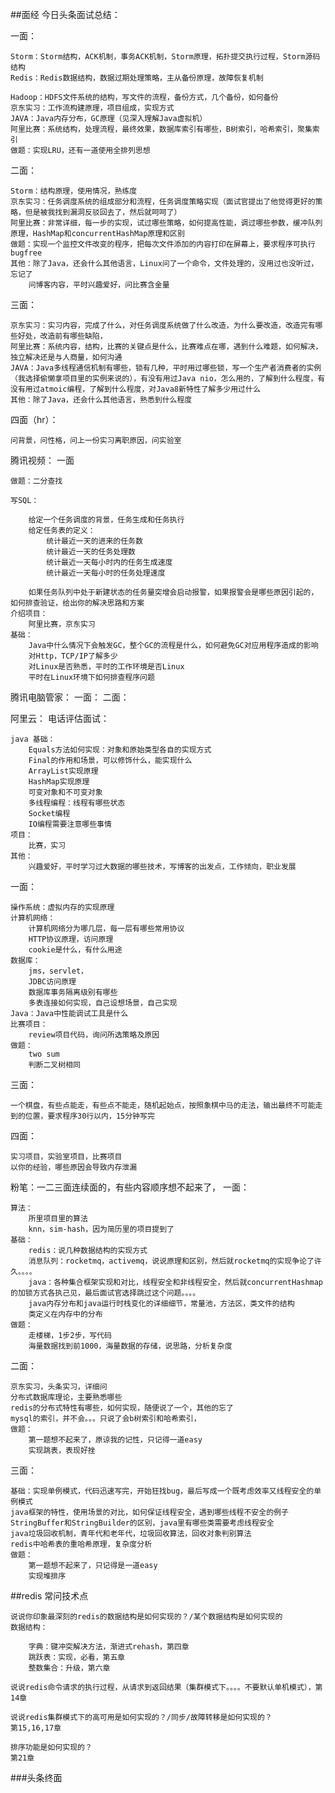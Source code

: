 ##面经
今日头条面试总结：

一面：

    Storm：Storm结构，ACK机制，事务ACK机制，Storm原理，拓扑提交执行过程，Storm源码结构
    Redis：Redis数据结构，数据过期处理策略，主从备份原理，故障恢复机制

    Hadoop：HDFS文件系统的结构，写文件的流程，备份方式，几个备份，如何备份
    京东实习：工作流构建原理，项目组成，实现方式
    JAVA：Java内存分布，GC原理（见深入理解Java虚拟机）
    阿里比赛：系统结构，处理流程，最终效果，数据库索引有哪些，B树索引，哈希索引，聚集索引
    做题：实现LRU，还有一道使用全排列思想
二面：
    
    Storm：结构原理，使用情况，熟练度
	京东实习：任务调度系统的组成部分和流程，任务调度策略实现（面试官提出了他觉得更好的策略，但是被我找到漏洞反驳回去了，然后就呵呵了）
	阿里比赛：非常详细，每一步的实现，试过哪些策略，如何提高性能，调过哪些参数，缓冲队列原理，HashMap和concurrentHashMap原理和区别
	做题：实现一个监控文件改变的程序，把每次文件添加的内容打印在屏幕上，要求程序可执行bugfree
	其他：除了Java，还会什么其他语言，Linux问了一个命令，文件处理的，没用过也没听过，忘记了
		问博客内容，平时兴趣爱好，问比赛含金量
三面：
	
    京东实习：实习内容，完成了什么，对任务调度系统做了什么改造，为什么要改造，改造完有哪些好处，改造前有哪些缺陷，
	阿里比赛：系统内容，结构，比赛的关键点是什么，比赛难点在哪，遇到什么难题，如何解决，独立解决还是与人商量，如何沟通
    JAVA：Java多线程通信机制有哪些，锁有几种，平时用过哪些锁，写一个生产者消费者的实例（我选择偷懒拿项目里的实例来说的），有没有用过Java nio，怎么用的，了解到什么程度，有没有用过atmoic编程，了解到什么程度，对Java8新特性了解多少用过什么
	其他：除了Java，还会什么其他语言，熟悉到什么程度
四面（hr）：
    
    问背景，问性格，问上一份实习离职原因，问实验室

腾讯视频：
一面

	做题：二分查找

	写SQL：  

		给定一个任务调度的背景，任务生成和任务执行
		给定任务表的定义：
			统计最近一天的进来的任务数
			统计最近一天的任务处理数
			统计最近一天每小时内的任务生成速度
			统计最近一天每小时的任务处理速度

		如果任务队列中处于新建状态的任务量突增会启动报警，如果报警会是哪些原因引起的，如何排查验证，给出你的解决思路和方案
	介绍项目：
		阿里比赛，京东实习
	基础：
		Java中什么情况下会触发GC，整个GC的流程是什么，如何避免GC对应用程序造成的影响
		对Http，TCP/IP了解多少
		对Linux是否熟悉，平时的工作环境是否Linux
		平时在Linux环境下如何排查程序问题
腾讯电脑管家：
一面：
二面：

阿里云：
电话评估面试：
    
    java 基础：
        Equals方法如何实现：对象和原始类型各自的实现方式
        Final的作用和场景，可以修饰什么，能实现什么
        ArrayList实现原理
        HashMap实现原理
        可变对象和不可变对象
        多线程编程：线程有哪些状态
        Socket编程
        IO编程需要注意哪些事情
    项目：
        比赛，实习
    其他：
        兴趣爱好，平时学习过大数据的哪些技术，写博客的出发点，工作倾向，职业发展
一面：
    
    操作系统：虚拟内存的实现原理
    计算机网络：
        计算机网络分为哪几层，每一层有哪些常用协议
        HTTP协议原理，访问原理
        cookie是什么，有什么用途
    数据库：
        jms，servlet，
        JDBC访问原理
        数据库事务隔离级别有哪些
        多表连接如何实现，自己设想场景，自己实现
    Java：Java中性能调试工具是什么
    比赛项目：
        review项目代码，询问所选策略及原因
    做题：
        two sum
        判断二叉树相同
三面：

    一个棋盘，有些点能走，有些点不能走，随机起始点，按照象棋中马的走法，输出最终不可能走到的位置，要求程序30行以内，15分钟写完
四面：

    实习项目，实验室项目，比赛项目
    以你的经验，哪些原因会导致内存泄漏
    

粉笔：一二三面连续面的，有些内容顺序想不起来了，
一面：

    算法：
        所里项目里的算法
        knn，sim-hash，因为简历里的项目提到了
    基础：
        redis：说几种数据结构的实现方式
        消息队列：rocketmq，activemq，说说原理和区别，然后就rocketmq的实现争论了许久。。。。
        java：各种集合框架实现和对比，线程安全和非线程安全，然后就concurrentHashmap的加锁方式各执己见，最后面试官选择跳过这个问题。。。。
        java内存分布和java运行时栈变化的详细细节，常量池，方法区，类文件的结构
        类定义在内存中的分布
    做题：
        走楼梯，1步2步，写代码
        海量数据找到前1000，海量数据的存储，说思路，分析复杂度
二面：

    京东实习，头条实习，详细问
    分布式数据库理论，主要熟悉哪些
    redis的分布式特性有哪些，如何实现，随便说了一个，其他的忘了
    mysql的索引，并不会。。。只说了会b树索引和哈希索引，
    做题：
        第一题想不起来了，原谅我的记性，只记得一道easy
        实现跳表，表现好挫
三面：

    基础：实现单例模式，代码迅速写完，开始狂找bug，最后写成一个既考虑效率又线程安全的单例模式
    java框架的特性，使用场景的对比，如何保证线程安全，遇到哪些线程不安全的例子
    StringBuffer和StringBuilder的区别，java里有哪些类需要考虑线程安全
    java垃圾回收机制，青年代和老年代，垃圾回收算法，回收对象判别算法
    redis中哈希表的重哈希原理，复杂度分析
    做题：
        第一题想不起来了，只记得是一道easy
        实现堆排序

##redis 常问技术点

    说说你印象最深刻的redis的数据结构是如何实现的？/某个数据结构是如何实现的
    数据结构：

        字典：键冲突解决方法，渐进式rehash，第四章
        跳跃表：实现，必看，第五章
        整数集合：升级，第六章

    说说redis命令请求的执行过程，从请求到返回结果（集群模式下。。。。不要默认单机模式），第 14章

    说说redis集群模式下的高可用是如何实现的？/同步/故障转移是如何实现的？
    第15,16,17章

    排序功能是如何实现的？ 
    第21章

###头条终面
